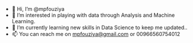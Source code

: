 - 👋 Hi, I’m @mpfouziya
- 👀 I’m interested in playing with data through Analysis and Machine Learning.
- 🌱 I’m currently learning new skills in Data Science to keep me updated..
- 📫 You can reach me on mpfouziya@gmail.com or 00966560754012

<!---
mpfouziya/mpfouziya is a ✨ special ✨ repository because its `README.md` (this file) appears on your GitHub profile.
You can click the Preview link to take a look at your changes.
--->
